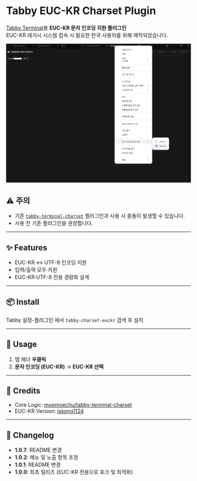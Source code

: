 # Tabby EUC-KR Charset Plugin

[Tabby Terminal](https://tabby.sh/)용 **EUC-KR 문자 인코딩 지원 플러그인**  
EUC-KR 레거시 시스템 접속 시 필요한 한국 사용자를 위해 제작되었습니다.

![img1.png](https://github.com/jskong1124/tabby-charset-euckr/blob/main/screenshots/img1.png)

## ⚠️ 주의
- 기존 [`tabby-terminal-charset`](https://github.com/moemoechu/tabby-terminal-charset) 플러그인과 사용 시 충돌이 발생할 수 있습니다.
- 사용 전 기존 플러그인을 권장합니다.

---

## ✨ Features
- EUC-KR ↔ UTF-8 인코딩 지원
- 입력/출력 모두 지원
- EUC-KR·UTF-8 전용 경량화 설계

---

## 📦 Install
Tabby 설정-플러그인 에서 `tabby-charset-euckr` 검색 후 설치

---

## 🔧 Usage
1. 탭 헤더 **우클릭**
2. **문자 인코딩 (EUC-KR)** → **EUC-KR 선택**

---

## 🙏 Credits
- Core Logic: [moemoechu/tabby-terminal-charset](https://github.com/moemoechu/tabby-terminal-charset)
- EUC-KR Version: [jskong1124](https://github.com/jskong1124)

---

## 📜 Changelog
- **1.0.7**: README 변경
- **1.0.2**: 메뉴 및 노출 항목 조정 
- **1.0.1**: README 변경
- **1.0.0**: 최초 릴리즈 (EUC-KR 전용으로 포크 및 최적화)

